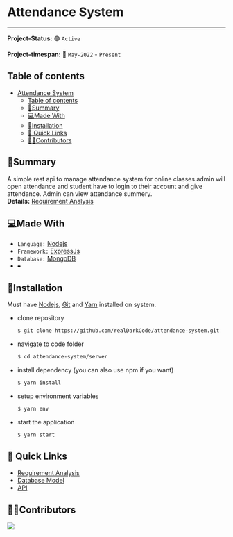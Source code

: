 # Attendance System

---

**Project-Status:** 🟢 `Active`

**Project-timespan:** 📅 `May-2022` - `Present`

## Table of contents

- [Attendance System](#attendance-system)
  - [Table of contents](#table-of-contents)
  - [📄Summary](#summary)
  - [💻Made With](#made-with)
  - [🚀Installation](#installation)
  - [🔗 Quick Links](#-quick-links)
  - [👨‍💻Contributors](#contributors)

## 📄Summary

A simple rest api to manage attendance system for online classes.admin will open attendance and student have to login to their account and give attendance. Admin can view attendance summery.  
**Details:** [Requirement Analysis](docs/Requirements.md)

## 💻Made With

- `Language:` [Nodejs](https://nodejs.org/en/docs/)
- `Framework:` [ExpressJs](https://expressjs.com/)
- `Database:` [MongoDB](https://www.mongodb.com/)
- `❤️`

## 🚀Installation

Must have [Nodejs](https://nodejs.org/en/download/), [Git](https://git-scm.com/downloads) and [Yarn](https://yarnpkg.com/getting-started/install) installed on system.

- clone repository

  ```bash
  $ git clone https://github.com/realDarkCode/attendance-system.git
  ```

- navigate to code folder
  ```bash
  $ cd attendance-system/server
  ```
- install dependency (you can also use npm if you want)
  ```bash
  $ yarn install
  ```
- setup environment variables
  ```bash
  $ yarn env
  ```
- start the application
  ```bash
  $ yarn start
  ```

## 🔗 Quick Links

- [Requirement Analysis](docs/Requirement-Analysis.md)
- [Database Model](docs/Model.md)
- [API](docs/Api.md)

## 👨‍💻Contributors

<a href="https://github.com/realDarkCode/attendance-system">
<img src="https://contrib.rocks/image?repo=realdarkcode/attendance-system" />
</a>
